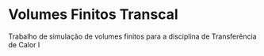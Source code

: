 # Volumes Finitos Transcal
 Trabalho de simulação de volumes finitos para a disciplina de Transferência de Calor I 
